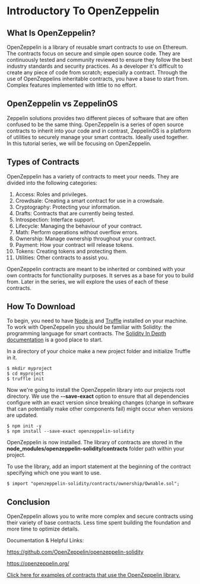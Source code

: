 # Introductory To OpenZeppelin

## What Is OpenZeppelin?

OpenZeppelin is a library of reusable smart contracts to use on Ethereum. The contracts focus on secure and simple open source code. They are continuously tested and community reviewed to ensure they follow the best industry standards and security practices. As a developer it's difficult to create any piece of code from scratch; especially a contract. Through the use of OpenZeppelins inheritable contracts, you have a base to start from. Complex features implemented with little to no effort.

## OpenZeppelin vs ZeppelinOS

Zeppelin solutions provides two different pieces of software that are often confused to be the same thing. OpenZeppelin is a series of open source contracts to inherit into your code and in contrast, ZeppelinOS is a platform of utilities to securely manage your smart contracts. Ideally used together.  In this tutorial series, we will be focusing on OpenZeppelin.

## Types of Contracts

OpenZeppelin has a variety of contracts to meet your needs. They are divided into the following categories:

1.  Access:                 Roles and privileges.
2.  Crowdsale:              Creating a smart contract for use in a crowdsale.
3.  Cryptography:           Protecting your information.
4.  Drafts:                 Contracts that are currently being tested.
5.  Introspection:          Interface support.
6.  Lifecycle:              Managing the behaviour of your contract.
7.  Math:                   Perform operations without overflow errors.
8.  Ownership:              Manage ownership throughout your contract.
9.  Payment:                How your contract will release tokens.
10. Tokens:                 Creating tokens and protecting them.
11. Utilities:              Other contracts to assist you.

OpenZeppelin contracts are meant to be inherited or combined with your own contracts for functionality purposes. It serves as a base for you to build from. Later in the series, we will explore the uses of each of these contracts.

## How To Download

To begin, you need to have [Node.js](https://nodejs.org/en/download/) and [Truffle](#) installed on your machine. To work with OpenZeppelin you should be familiar with Solidity: the programming language for smart contracts. The [Solidity In Depth documentation](https://solidity.readthedocs.io/en/v0.5.1/solidity-in-depth.html) is a good place to start.

In a directory of your choice make a new project folder and initialize Truffle in it.

    $ mkdir myproject
    $ cd myproject
    $ truffle init

Now we're going to install the OpenZeppelin library into our projects root directory. We use the **--save-exact** option to ensure that all dependencies configure with an exact version since breaking changes (change in software that can potentially make other components fail) might occur when versions are updated.

    $ npm init -y
    $ npm install --save-exact openzeppelin-solidity

OpenZeppelin is now installed. The library of contracts are stored in the **node_modules/openzeppelin-solidity/contracts** folder path within your project.

To use the library, add an import statement at the beginning of the contract specifying which one you want to use.

    $ import "openzeppelin-solidity/contracts/ownership/Ownable.sol";

## Conclusion

OpenZeppelin allows you to write more complex and secure contracts using their variety of base contracts. Less time spent building the foundation and more time to optimize details.

Documentation & Helpful Links:

<https://github.com/OpenZeppelin/openzeppelin-solidity>

<https://openzeppelin.org/>

[Click here for examples of contracts that use the OpenZeppelin library.](https://github.com/OpenZeppelin/openzeppelin-solidity/tree/2c34cfbe0ea5b2969ca5a13710694f44c1be3e6a/contracts/mocks)
